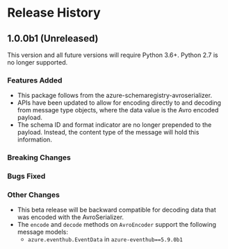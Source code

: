 # Release History

## 1.0.0b1 (Unreleased)

This version and all future versions will require Python 3.6+. Python 2.7 is no longer supported.

### Features Added

- This package follows from the azure-schemaregistry-avroserializer.
- APIs have been updated to allow for encoding directly to and decoding from message type objects, where the data value is the Avro encoded payload.
- The schema ID and format indicator are no longer prepended to the payload. Instead, the content type of the message will hold this information.

### Breaking Changes

### Bugs Fixed

### Other Changes

- This beta release will be backward compatible for decoding data that was encoded with the AvroSerializer.
- The `encode` and `decode` methods on `AvroEncoder` support the following message models:
  - `azure.eventhub.EventData` in `azure-eventhub==5.9.0b1`
